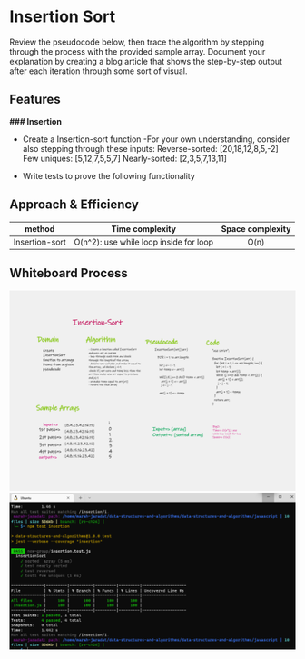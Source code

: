 # Insertion Sort

Review the pseudocode below, then trace the algorithm by stepping through the process with the provided sample array. Document your explanation by creating a blog article that shows the step-by-step output after each iteration through some sort of visual.

## Features

**### Insertion**

- Create a Insertion-sort function
-For your own understanding, consider also stepping through these inputs:
    Reverse-sorted: [20,18,12,8,5,-2]
    Few uniques: [5,12,7,5,5,7]
    Nearly-sorted: [2,3,5,7,13,11]

- Write tests to prove the following functionality

    
## Approach & Efficiency

| method|Time complexity |Space complexity | 
| :---: | :---: | :---: |
|Insertion-sort|O(n^2): use while loop inside for loop| O(n)|


## Whiteboard Process

![uml](./Whiteboard%20(10).png)
![test](./testinsert.png)




